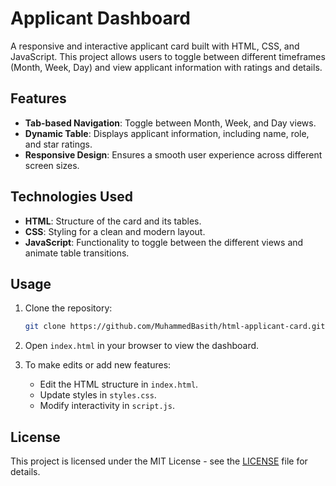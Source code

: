 # Applicant Dashboard

A responsive and interactive applicant card built with HTML, CSS, and JavaScript. This project allows users to toggle between different timeframes (Month, Week, Day) and view applicant information with ratings and details.

## Features

- **Tab-based Navigation**: Toggle between Month, Week, and Day views.
- **Dynamic Table**: Displays applicant information, including name, role, and star ratings.
- **Responsive Design**: Ensures a smooth user experience across different screen sizes.

## Technologies Used

- **HTML**: Structure of the card and its tables.
- **CSS**: Styling for a clean and modern layout.
- **JavaScript**: Functionality to toggle between the different views and animate table transitions.

## Usage

1. Clone the repository:
   ```bash
   git clone https://github.com/MuhammedBasith/html-applicant-card.git
   ```

2. Open `index.html` in your browser to view the dashboard.

3. To make edits or add new features:
   - Edit the HTML structure in `index.html`.
   - Update styles in `styles.css`.
   - Modify interactivity in `script.js`.


## License

This project is licensed under the MIT License - see the [LICENSE](LICENSE) file for details.
